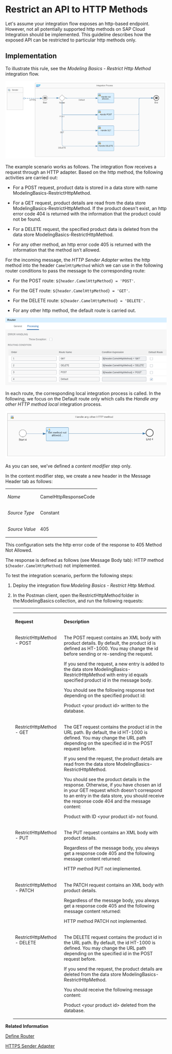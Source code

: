 <!-- loiof3486cb540514fc885f186673f155797 -->

# Restrict an API to HTTP Methods

Let's assume your integration flow exposes an http-based endpoint. However, not all potentially supported http methods on SAP Cloud Integration should be implemented. This guideline describes how the exposed API can be restricted to particular http methods only.



<a name="loiof3486cb540514fc885f186673f155797__section_f2f_4wq_lsb"/>

## Implementation

To illustrate this rule, see the *Modeling Basics - Restrict Http Method* integration flow.

![](images/2201_Basics_Restrict_API-1_571b2c3.png)

The example scenario works as follows. The integration flow receives a request through an HTTP adapter. Based on the http method, the following activities are carried out:

-   For a POST request, product data is stored in a data store with name ModelingBasics-RestrictHttpMethod.

-   For a GET request, product details are read from the data store ModelingBasics-RestrictHttpMethod. If the product doesn't exist, an http error code 404 is returned with the information that the product could not be found.

-   For a DELETE request, the specified product data is deleted from the data store ModelingBasics-RestrictHttpMethod.

-   For any other method, an http error code 405 is returned with the information that the method isn’t allowed.


For the incoming message, the *HTTP Sender Adapter* writes the http method into the header `CamelHttpMethod` which we can use in the following router conditions to pass the message to the corresponding route:

-   For the POST route: `${header.CamelHttpMethod} = 'POST'`.

-   For the GET route: `${header.CamelHttpMethod} = 'GET'`.

-   For the DELETE route: `${header.CamelHttpMethod} = 'DELETE'.`

-   For any other http method, the default route is carried out.


![](images/2201_Basics_Restrict_API-2_dc828f8.png)

In each route, the corresponding local integration process is called. In the following, we focus on the Default route only which calls the *Handle any other HTTP method local* integration process.

![](images/2201_Basics_Restrict_API-3_123b71f.png)

As you can see, we’ve defined a *content modifier* step only.

In the content modifier step, we create a new header in the Message Header tab as follows:


<table>
<tr>
<td valign="top">

*Name*

</td>
<td valign="top">

CamelHttpResponseCode

</td>
</tr>
<tr>
<td valign="top">

*Source Type*

</td>
<td valign="top">

Constant

</td>
</tr>
<tr>
<td valign="top">

*Source Value*

</td>
<td valign="top">

405

</td>
</tr>
</table>

This configuration sets the http error code of the response to 405 Method Not Allowed.

The response is defined as follows \(see Message Body tab\): HTTP method `${header.CamelHttpMethod}` not implemented.

To test the integration scenario, perform the following steps:

1.  Deploy the integration flow *Modeling Basics - Restrict Http Method*.

2.  In the Postman client, open the RestrictHttpMethod folder in the ModelingBasics collection, and run the following requests:

    ****


    <table>
    <tr>
    <th valign="top">

    Request
    
    </th>
    <th valign="top">

    Description
    
    </th>
    </tr>
    <tr>
    <td valign="top">
    
    RestrictHttpMethod - POST
    
    </td>
    <td valign="top">
    
    The POST request contains an XML body with product details. By default, the product id is defined as HT-1000. You may change the id before sending or re-sending the request.

    If you send the request, a new entry is added to the data store ModelingBasics-RestrictHttpMethod with entry id equals specified product id in the message body.

    You should see the following response text depending on the specified product id:

    Product <your product id\> written to the database.
    
    </td>
    </tr>
    <tr>
    <td valign="top">
    
    RestrictHttpMethod - GET
    
    </td>
    <td valign="top">
    
    The GET request contains the product id in the URL path. By default, the id HT-1000 is defined. You may change the URL path depending on the specified id in the POST request before.

    If you send the request, the product details are read from the data store ModelingBasics-RestrictHttpMethod.

    You should see the product details in the response. Otherwise, if you have chosen an id in your GET request which doesn't correspond to an entry in the data store, you should receive the response code 404 and the message content:

    Product with ID <your product id\> not found.
    
    </td>
    </tr>
    <tr>
    <td valign="top">
    
    RestrictHttpMethod - PUT
    
    </td>
    <td valign="top">
    
    The PUT request contains an XML body with product details.

    Regardless of the message body, you always get a response code 405 and the following message content returned:

    HTTP method PUT not implemented.
    
    </td>
    </tr>
    <tr>
    <td valign="top">
    
    RestrictHttpMethod - PATCH
    
    </td>
    <td valign="top">
    
    The PATCH request contains an XML body with product details.

    Regardless of the message body, you always get a response code 405 and the following message content returned:

    HTTP method PATCH not implemented.
    
    </td>
    </tr>
    <tr>
    <td valign="top">
    
    RestrictHttpMethod - DELETE
    
    </td>
    <td valign="top">
    
    The DELETE request contains the product id in the URL path. By default, the id HT-1000 is defined. You may change the URL path depending on the specified id in the POST request before.

    If you send the request, the product details are deleted from the data store ModelingBasics-RestrictHttpMethod.

    You should receive the following message content:

    Product <your product id\> deleted from the database.
    
    </td>
    </tr>
    </table>
    

**Related Information**  


[Define Router](define-router-d7fddbd.md "")

[HTTPS Sender Adapter](https-sender-adapter-0ae4a78.md "")

